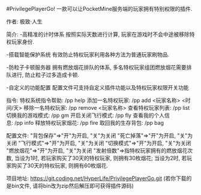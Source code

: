 #PrivilegePlayerGo!
一款可以让PocketMine服务端的玩家拥有特别权限的插件.

作者: 极致·人生

简介:
 -高精准的计时体系
  按照实际天数进行计算, 玩家在游戏时不会中途被移除特权玩家身份.

 -搭载智能保护系统
  有效防止特权玩家利用各种方法为普通玩家刷物品.

 -防粒子卡顿服务器
  拥有燃放烟花排队的体系, 多名特权玩家组团燃放烟花需要排队进行, 防止粒子过多造成卡顿.

 -自定义的功能配置
  配置文件可支持自定义插件功能以及特权玩家权限开关功能


指令:
 特权系统指令帮助: /pp help
 添加一名特权玩家: /pp add <玩家名称> <时间/天>
 移除一名特权玩家: /pp remove <玩家名称>
 查看特权玩家列表: /pp list
 切换我的游戏模式: /pp gm
 开启关闭飞行模式: /pp fly
 查看我的个人信息: /pp info
 释放特权玩家烟花: /pp fire
 取回我的生存背包: /pp bag


配置文件:
 "背包保存"=>"开"为开启, "关"为关闭
 "死亡掉落"=>"开"为开启, "关"为关闭
 "飞行模式"=>"开"为开启, "关"为关闭
 "切换模式"=>"开"为开启, "关"为关闭
 "燃放烟花"=>"开"为开启, "关"为关闭
 "发射倍数"=>指特权玩家拥有的燃放烟花次数, 当设为1时, 若玩家购买了30天的特权玩家, 则拥有30枚烟花; 当设为2时, 若玩家购买了30天的特权玩家, 则拥有60枚烟花.


项目地址: https://git.coding.net/HyperLife/PrivilegePlayerGo.git
(若你下载的是bin文件, 请将bin改为zip然后解压即可获得插件源码)
